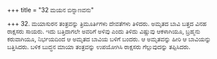 +++
title = "32 ಮಯನ ಬಿನ್ನಾಣವನು"

+++
32. ಮಯಾಸುರನ ತಂತ್ರವನ್ನು ತ್ರಿಮೂರ್ತಿಗಳು  ದೇವತೆಗಳು ತಿಳಿದರು. ಅಮೃತದ ಬಾವಿ ಬತ್ತದ ವಿನಹ ರಾಕ್ಷಸರು ಸಾಯರು. ಇದು ಬತ್ತಿದಾಗಲೇ ಅವರಿಗೆ ಅಳಿವು ಎಂದು ತಿಳಿದು ವಿಷ್ಣುವು ಆಕಳಾಗಿಯೂ, ಬ್ರಹ್ಮನು ಕರುವಾಗಿಯೂ, ನಿರ್ಭಯದಿಂದ ಆ ಅಮೃತದ ಬಾವಿಯ ಬಳಿಗೆ ಬಂದರು. ಆ ಅಮೃತವನ್ನು ಹೀರಿ ಆ ಬಾವಿಯನ್ನು ಬತ್ತಿಸಿದರು. ಬಳಿಕ ಬುದ್ಧನ ಮಾಯಾ ತಂತ್ರವನ್ನು ಉಪಯೋಗಿಸಿ ರಾಕ್ಷಸರು ಗೆಲ್ಲುವುದನ್ನು ತಪ್ಪಿಸಿದರು.